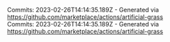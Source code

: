 Commits: 2023-02-26T14:14:35.189Z - Generated via https://github.com/marketplace/actions/artificial-grass
<br>
Commits: 2023-02-26T14:14:35.189Z - Generated via https://github.com/marketplace/actions/artificial-grass
<br>
